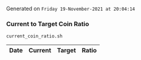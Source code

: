 Generated on `Friday 19-November-2021 at 20:04:14`

### Current to Target Coin Ratio
`current_coin_ratio.sh`

Date|Current|Target|Ratio
---|---|---|---
